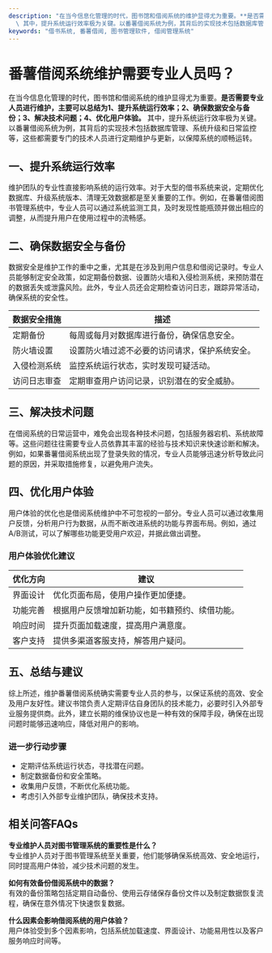 ```yaml
---
description: "在当今信息化管理的时代，图书馆和借阅系统的维护显得尤为重要。**是否需要专业人员进行维护，主要可以总结为1、提升系统运行效率；2、确保数据安全与备份；3、解决技术问题；4、优化用户体验。**\
  \ 其中，提升系统运行效率极为关键。以番薯借阅系统为例，其背后的实现技术包括数据库管理、系统升级和日常监控等，这些都需要专门的技术人员进行定期维护与更新，以保障系统的顺畅运转。"
keywords: "借书系统, 番薯借阅, 图书管理软件, 借阅管理系统"
---
```

# 番薯借阅系统维护需要专业人员吗？

在当今信息化管理的时代，图书馆和借阅系统的维护显得尤为重要。**是否需要专业人员进行维护，主要可以总结为1、提升系统运行效率；2、确保数据安全与备份；3、解决技术问题；4、优化用户体验。** 其中，提升系统运行效率极为关键。以番薯借阅系统为例，其背后的实现技术包括数据库管理、系统升级和日常监控等，这些都需要专门的技术人员进行定期维护与更新，以保障系统的顺畅运转。

## 一、提升系统运行效率

维护团队的专业性直接影响系统的运行效率。对于大型的借书系统来说，定期优化数据库、升级系统版本、清理无效数据都是至关重要的工作。例如，在番薯借阅图书管理系统中，专业人员可以通过系统监测工具，及时发现性能瓶颈并做出相应的调整，从而提升用户在使用过程中的流畅感。

## 二、确保数据安全与备份

数据安全是维护工作的重中之重，尤其是在涉及到用户信息和借阅记录时。专业人员能够制定安全政策，如定期备份数据、设置防火墙和入侵检测系统，来预防潜在的数据丢失或泄露风险。此外，专业人员还会定期检查访问日志，跟踪异常活动，确保系统的安全性。

| 数据安全措施       | 描述                                       |
|-------------------|-----------------------------------------|
| 定期备份          | 每周或每月对数据库进行备份，确保信息安全。       |
| 防火墙设置        | 设置防火墙过滤不必要的访问请求，保护系统安全。     |
| 入侵检测系统      | 监控系统运行状态，实时发现可疑活动。              |
| 访问日志审查      | 定期审查用户访问记录，识别潜在的安全威胁。        |

## 三、解决技术问题

在借阅系统的日常运营中，难免会出现各种技术问题，包括服务器宕机、系统故障等。这些问题往往需要专业人员依靠其丰富的经验与技术知识来快速诊断和解决。例如，如果番薯借阅系统出现了登录失败的情况，专业人员能够迅速分析导致此问题的原因，并采取措施修复，以避免用户流失。

## 四、优化用户体验

用户体验的优化也是借阅系统维护中不可忽视的一部分。专业人员可以通过收集用户反馈，分析用户行为数据，从而不断改进系统的功能与界面布局。例如，通过A/B测试，可以了解哪些功能更受用户欢迎，并据此做出调整。

### 用户体验优化建议

| 优化方向           | 建议                                       |
|-------------------|-----------------------------------------|
| 界面设计          | 优化页面布局，使用户操作更加便捷。            |
| 功能完善          | 根据用户反馈增加新功能，如书籍预约、续借功能。    |
| 响应时间          | 提升页面加载速度，提高用户满意度。               |
| 客户支持          | 提供多渠道客服支持，解答用户疑问。               |

## 五、总结与建议

综上所述，维护番薯借阅系统确实需要专业人员的参与，以保证系统的高效、安全及用户友好性。建议书馆负责人定期评估自身团队的技术能力，必要时引入外部专业服务提供商。此外，建立长期的维保协议也是一种有效的保障手段，确保在出现问题时能够迅速响应，降低对用户的影响。

### 进一步行动步骤

- 定期评估系统运行状态，寻找潜在问题。
- 制定数据备份和安全策略。
- 收集用户反馈，不断优化系统功能。
- 考虑引入外部专业维护团队，确保技术支持。

## 相关问答FAQs

**专业维护人员对图书管理系统的重要性是什么？**  
专业维护人员对于图书管理系统至关重要，他们能够确保系统高效、安全地运行，同时提高用户体验，减少技术问题的发生。

**如何有效备份借阅系统中的数据？**  
有效的备份策略包括定期自动备份、使用云存储保存备份文件以及制定数据恢复流程，确保在意外情况下快速恢复数据。

**什么因素会影响借阅系统的用户体验？**  
用户体验受到多个因素影响，包括系统加载速度、界面设计、功能易用性以及客户服务响应时间等。
